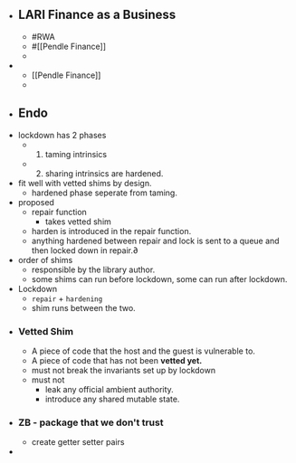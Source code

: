 - ## LARI Finance as a Business
	- #RWA
	- #[[Pendle Finance]]
	-
-
	- [[Pendle Finance]]
	-
- ## Endo
- lockdown has 2 phases
	- 1. taming intrinsics
	- 2. sharing intrinsics are hardened.
- fit well with vetted shims by design.
	- hardened phase seperate from taming.
- proposed
	- repair function
		- takes vetted shim
	- harden is introduced in the repair function.
	- anything hardened between repair and lock is sent to a queue and then locked down in repair.∂
- order of shims
	- responsible by the library author.
	- some shims can run before lockdown, some can run after lockdown.
- Lockdown
	- `repair` + `hardening`
	- shim runs between the two.
- ### Vetted Shim
	- A piece of code that the host and the guest is vulnerable to.
	- A piece of code that has not been **vetted yet.**
	- must not break the invariants set up by lockdown
	- must not
		- leak any official ambient authority.
		- introduce any shared mutable state.
- ### ZB - package that we don't trust
	- create getter setter pairs
-